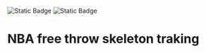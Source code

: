 ![Static Badge](https://img.shields.io/badge/python-3.9.0-%233776AB?style=flat-square&logo=python&logoColor=%233776AB&labelColor=white)
![Static Badge](https://img.shields.io/badge/OpenCV-4.9.0-%235C3EE8?style=flat-square&logo=opencv&logoColor=%235C3EE8&labelColor=white)

# NBA free throw skeleton traking 
